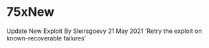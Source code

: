 # 75xNew
Update New Exploit By Sleirsgoevy 21 May 2021 'Retry the exploit on known-recoverable failures'
